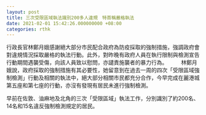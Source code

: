 ```yaml
---
layout: post
title: 三次受限區域執法識別200多人違規　特首稱嚴格執法
date: 2021-02-01 15:42:26.000000000 +08:00
categories: rthk
---
```


​行政長官林鄭月娥感謝絕大部分市民配合政府為防疫採取的強制措施，強調政府會對違規情況採取嚴格的執法行動。此外，對昨晚有政府人員在執行限制與檢測宣告行動期間遇襲受傷，向該人員致以慰問，亦譴責施襲者的暴力行為。
　　 
林鄭月娥說，政府採取的強制措施有其必要性，她留意到在過去一周的四次「受限區域強制檢測」行動及相關的執法中，絕大部分相關市民都充分合作，今早完成在麗港城第五座和第七座的行動，亦沒有發現有居民未進行強制檢測。

早前在佐敦、油麻地及北角的三次「受限區域」執法工作，分別識別了約200名、14名和15名違反強制檢測規定的居民。
